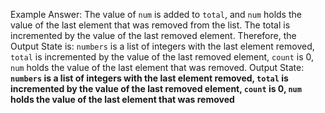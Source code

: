 Example Answer:
The value of `num` is added to `total`, and `num` holds the value of the last element that was removed from the list. The total is incremented by the value of the last removed element. Therefore, the Output State is: `numbers` is a list of integers with the last element removed, `total` is incremented by the value of the last removed element, `count` is 0, `num` holds the value of the last element that was removed.
Output State: **`numbers` is a list of integers with the last element removed, `total` is incremented by the value of the last removed element, `count` is 0, `num` holds the value of the last element that was removed**